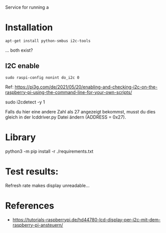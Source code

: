 Service for running a 


# Installation
```
apt-get install python-smbus i2c-tools
```
... both exist?

## I2C enable
```
sudo raspi-config nonint do_i2c 0
```
Ref: https://pi3g.com/de/2021/05/20/enabling-and-checking-i2c-on-the-raspberry-pi-using-the-command-line-for-your-own-scripts/



sudo i2cdetect -y 1


Falls du hier eine andere Zahl als 27 angezeigt bekommst, musst du dies gleich in der lcddriver.py Datei ändern (ADDRESS = 0x27).

# Library
python3 -m pip install -r ./requirements.txt


# Test results:
Refresh rate makes display unreadable...

# References 
- https://tutorials-raspberrypi.de/hd44780-lcd-display-per-i2c-mit-dem-raspberry-pi-ansteuern/
